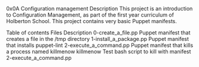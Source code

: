 0x0A Configuration management
Description
This project is an introduction to Configuration Management, as part of the first year curriculum of Holberton School. This project contains very basic Puppet manifests.

Table of contents
Files	Description
0-create_a_file.pp	Puppet manifest that creates a file in the /tmp directory
1-install_a_package.pp	Puppet manifest that installs puppet-lint
2-execute_a_command.pp	Puppet manifest that kills a process named killmenow
killmenow	Test bash script to kill with manifest 2-execute_a_command.pp
